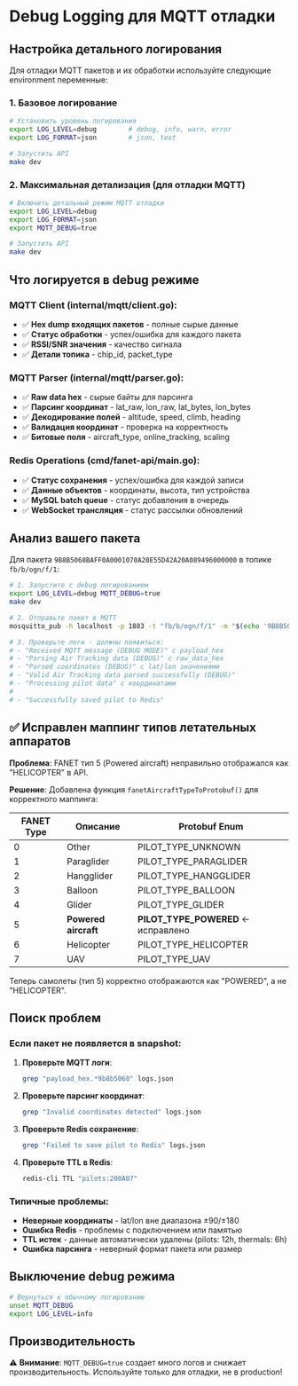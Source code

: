 # Debug Logging для MQTT отладки

## Настройка детального логирования

Для отладки MQTT пакетов и их обработки используйте следующие environment переменные:

### 1. Базовое логирование
```bash
# Установить уровень логирования 
export LOG_LEVEL=debug        # debug, info, warn, error
export LOG_FORMAT=json        # json, text

# Запустить API
make dev
```

### 2. Максимальная детализация (для отладки MQTT)
```bash
# Включить детальный режим MQTT отладки
export LOG_LEVEL=debug
export LOG_FORMAT=json
export MQTT_DEBUG=true

# Запустить API
make dev
```

## Что логируется в debug режиме

### MQTT Client (internal/mqtt/client.go):
- ✅ **Hex dump входящих пакетов** - полные сырые данные
- ✅ **Статус обработки** - успех/ошибка для каждого пакета 
- ✅ **RSSI/SNR значения** - качество сигнала
- ✅ **Детали топика** - chip_id, packet_type

### MQTT Parser (internal/mqtt/parser.go):
- ✅ **Raw data hex** - сырые байты для парсинга
- ✅ **Парсинг координат** - lat_raw, lon_raw, lat_bytes, lon_bytes 
- ✅ **Декодирование полей** - altitude, speed, climb, heading
- ✅ **Валидация координат** - проверка на корректность
- ✅ **Битовые поля** - aircraft_type, online_tracking, scaling

### Redis Operations (cmd/fanet-api/main.go):
- ✅ **Статус сохранения** - успех/ошибка для каждой записи
- ✅ **Данные объектов** - координаты, высота, тип устройства
- ✅ **MySQL batch queue** - статус добавления в очередь
- ✅ **WebSocket трансляция** - статус рассылки обновлений

## Анализ вашего пакета

Для пакета `9B8B5068BAFF0A0001070A20E55D42A20A089496000000` в топике `fb/b/ogn/f/1`:

```bash
# 1. Запустите с debug логированием
export LOG_LEVEL=debug MQTT_DEBUG=true
make dev

# 2. Отправьте пакет в MQTT
mosquitto_pub -h localhost -p 1883 -t "fb/b/ogn/f/1" -m "$(echo '9B8B5068BAFF0A0001070A20E55D42A20A089496000000' | xxd -r -p)"

# 3. Проверьте логи - должны появиться:
# - "Received MQTT message (DEBUG MODE)" с payload_hex
# - "Parsing Air Tracking data (DEBUG)" с raw_data_hex  
# - "Parsed coordinates (DEBUG)" с lat/lon значениями
# - "Valid Air Tracking data parsed successfully (DEBUG)"
# - "Processing pilot data" с координатами
#
# - "Successfully saved pilot to Redis"
```

## ✅ Исправлен маппинг типов летательных аппаратов

**Проблема**: FANET тип 5 (Powered aircraft) неправильно отображался как "HELICOPTER" в API.

**Решение**: Добавлена функция `fanetAircraftTypeToProtobuf()` для корректного маппинга:

| FANET Type | Описание | Protobuf Enum |
|------------|----------|---------------|
| 0 | Other | PILOT_TYPE_UNKNOWN |
| 1 | Paraglider | PILOT_TYPE_PARAGLIDER |
| 2 | Hangglider | PILOT_TYPE_HANGGLIDER |
| 3 | Balloon | PILOT_TYPE_BALLOON |
| 4 | Glider | PILOT_TYPE_GLIDER |
| 5 | **Powered aircraft** | **PILOT_TYPE_POWERED** ← исправлено |
| 6 | Helicopter | PILOT_TYPE_HELICOPTER |
| 7 | UAV | PILOT_TYPE_UAV |

Теперь самолеты (тип 5) корректно отображаются как "POWERED", а не "HELICOPTER".

## Поиск проблем

### Если пакет не появляется в snapshot:

1. **Проверьте MQTT логи**:
   ```bash
   grep "payload_hex.*9b8b5068" logs.json
   ```

2. **Проверьте парсинг координат**:
   ```bash
   grep "Invalid coordinates detected" logs.json
   ```

3. **Проверьте Redis сохранение**:
   ```bash
   grep "Failed to save pilot to Redis" logs.json
   ```

4. **Проверьте TTL в Redis**:
   ```bash
   redis-cli TTL "pilots:200A07"
   ```

### Типичные проблемы:

- **Неверные координаты** - lat/lon вне диапазона ±90/±180
- **Ошибка Redis** - проблемы с подключением или памятью
- **TTL истек** - данные автоматически удалены (pilots: 12h, thermals: 6h)
- **Ошибка парсинга** - неверный формат пакета или размер

## Выключение debug режима

```bash
# Вернуться к обычному логированию
unset MQTT_DEBUG
export LOG_LEVEL=info
```

## Производительность

⚠️ **Внимание**: `MQTT_DEBUG=true` создает много логов и снижает производительность.
Используйте только для отладки, не в production!